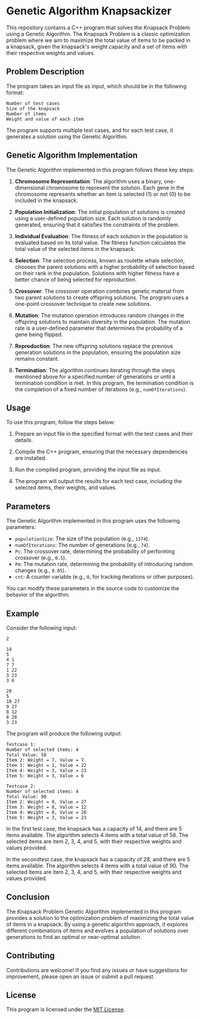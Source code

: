 # Genetic Algorithm Knapsackizer

This repository contains a C++ program that solves the Knapsack Problem using a Genetic Algorithm. The Knapsack Problem is a classic optimization problem where we aim to maximize the total value of items to be packed in a knapsack, given the knapsack's weight capacity and a set of items with their respective weights and values.

## Problem Description

The program takes an input file as input, which should be in the following format:

```
Number of test cases
Size of the knapsack
Number of items
Weight and value of each item
```

The program supports multiple test cases, and for each test case, it generates a solution using the Genetic Algorithm.

## Genetic Algorithm Implementation

The Genetic Algorithm implemented in this program follows these key steps:

1. **Chromosome Representation**: The algorithm uses a binary, one-dimensional chromosome to represent the solution. Each gene in the chromosome represents whether an item is selected (1) or not (0) to be included in the knapsack.

2. **Population Initialization**: The initial population of solutions is created using a user-defined population size. Each solution is randomly generated, ensuring that it satisfies the constraints of the problem.

3. **Individual Evaluation**: The fitness of each solution in the population is evaluated based on its total value. The fitness function calculates the total value of the selected items in the knapsack.

4. **Selection**: The selection process, known as roulette whale selection, chooses the parent solutions with a higher probability of selection based on their rank in the population. Solutions with higher fitness have a better chance of being selected for reproduction.

5. **Crossover**: The crossover operation combines genetic material from two parent solutions to create offspring solutions. The program uses a one-point crossover technique to create new solutions.

6. **Mutation**: The mutation operation introduces random changes in the offspring solutions to maintain diversity in the population. The mutation rate is a user-defined parameter that determines the probability of a gene being flipped.

7. **Reproduction**: The new offspring solutions replace the previous generation solutions in the population, ensuring the population size remains constant.

8. **Termination**: The algorithm continues iterating through the steps mentioned above for a specified number of generations or until a termination condition is met. In this program, the termination condition is the completion of a fixed number of iterations (e.g., `numOfIterations`).

## Usage

To use this program, follow the steps below:

1. Prepare an input file in the specified format with the test cases and their details.

2. Compile the C++ program, ensuring that the necessary dependencies are installed.

3. Run the compiled program, providing the input file as input.

4. The program will output the results for each test case, including the selected items, their weights, and values.

## Parameters

The Genetic Algorithm implemented in this program uses the following parameters:

- `populationSize`: The size of the population (e.g., `1374`).
- `numOfIterations`: The number of generations (e.g., `74`).
- `Pc`: The crossover rate, determining the probability of performing crossover (e.g., `0.5`).
- `Pm`: The mutation rate, determining the probability of introducing random changes (e.g., `0.05`).
- `cnt`: A counter variable (e.g., `0`, for tracking iterations or other purposes).

You can modify these parameters in the source code to customize the behavior of the algorithm.

## Example

Consider the following input:

```
2

14
5
4 1
7 7
1 22
3 23
3 6

28
5
10 27
9 27
8 12
8 28
3 23
```

The program will produce the following output:

```
Testcase 1:
Number of selected items: 4
Total Value: 58
Item 2: Weight = 7, Value = 7
Item 3: Weight = 1, Value = 22
Item 4: Weight = 3, Value = 23
Item 5: Weight = 3, Value = 6

Testcase 2:
Number of selected items: 4
Total Value: 90
Item 2: Weight = 9, Value = 27
Item 3: Weight = 8, Value = 12
Item 4: Weight = 8, Value = 28
Item 5: Weight = 3, Value = 23
```

In the first test case, the knapsack has a capacity of 14, and there are 5 items available. The algorithm selects 4 items with a total value of 58. The selected items are item 2, 3, 4, and 5, with their respective weights and values provided.

In the secondtest case, the knapsack has a capacity of 28, and there are 5 items available. The algorithm selects 4 items with a total value of 90. The selected items are item 2, 3, 4, and 5, with their respective weights and values provided.

## Conclusion

The Knapsack Problem Genetic Algorithm implemented in this program provides a solution to the optimization problem of maximizing the total value of items in a knapsack. By using a genetic algorithm approach, it explores different combinations of items and evolves a population of solutions over generations to find an optimal or near-optimal solution.

## Contributing

Contributions are welcome! If you find any issues or have suggestions for improvement, please open an issue or submit a pull request.

## License

This program is licensed under the [MIT License](LICENSE.md).
